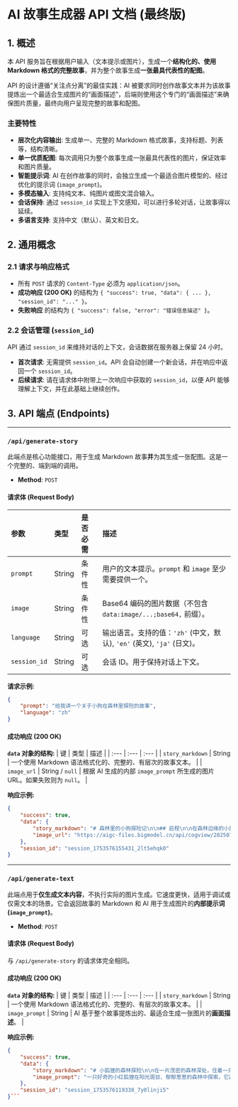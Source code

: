 # **AI 故事生成器 API 文档 (最终版)**

## 1. 概述

本 API 服务旨在根据用户输入（文本提示或图片），生成一个**结构化的、使用 Markdown 格式的完整故事**，并为整个故事生成**一张最具代表性的配图**。

API 的设计遵循“关注点分离”的最佳实践：AI 被要求同时创作故事文本并为该故事提炼出一个最适合生成图片的“画面描述”，后端则使用这个专门的“画面描述”来确保图片质量，最终向用户呈现完整的故事和配图。

### 主要特性

*   **层次化内容输出**: 生成单一、完整的 Markdown 格式故事，支持标题、列表等，结构清晰。
*   **单一优质配图**: 每次调用只为整个故事生成一张最具代表性的图片，保证效率和图片质量。
*   **智能提示词**: AI 在创作故事的同时，会独立生成一个最适合图片模型的、经过优化的提示词 (`image_prompt`)。
*   **多模态输入**: 支持纯文本、纯图片或图文混合输入。
*   **会话保持**: 通过 `session_id` 实现上下文感知，可以进行多轮对话，让故事得以延续。
*   **多语言支持**: 支持中文（默认）、英文和日文。

## 2. 通用概念

### 2.1 请求与响应格式

*   所有 `POST` 请求的 `Content-Type` 必须为 `application/json`。
*   **成功响应 (200 OK)** 的结构为 `{ "success": true, "data": { ... }, "session_id": "..." }`。
*   **失败响应** 的结构为 `{ "success": false, "error": "错误信息描述" }`。

### 2.2 会话管理 (`session_id`)

API 通过 `session_id` 来维持对话的上下文，会话数据在服务器上保留 24 小时。

*   **首次请求**: 无需提供 `session_id`。API 会自动创建一个新会话，并在响应中返回一个 `session_id`。
*   **后续请求**: 请在请求体中附带上一次响应中获取的 `session_id`，以便 API 能够理解上下文，并在此基础上继续创作。

## 3. API 端点 (Endpoints)

---

### **`/api/generate-story`**

此端点是核心功能接口，用于生成 Markdown 故事**并**为其生成一张配图。这是一个完整的、端到端的调用。

*   **Method**: `POST`

#### 请求体 (Request Body)

| 参数 | 类型 | 是否必需 | 描述 |
| :--- | :--- | :--- | :--- |
| `prompt` | String | 条件性 | 用户的文本提示。`prompt` 和 `image` 至少需要提供一个。 |
| `image` | String | 条件性 | Base64 编码的图片数据（不包含 `data:image/...;base64,` 前缀）。 |
| `language` | String | 可选 | 输出语言。支持的值：`'zh'` (中文，默认), `'en'` (英文), `'ja'` (日文)。 |
| `session_id`| String | 可选 | 会话 ID。用于保持对话上下文。 |

**请求示例:**
```json
{
    "prompt": "给我讲一个关于小狗在森林里探险的故事",
    "language": "zh"
}
```

#### 成功响应 (200 OK)

**`data` 对象的结构:**
| 键 | 类型 | 描述 |
| :--- | :--- | :--- |
| `story_markdown` | String | 一个使用 Markdown 语法格式化的、完整的、有层次的故事文本。 |
| `image_url` | String / `null` | 根据 AI 生成的内部 `image_prompt` 所生成的图片 URL。如果失败则为 `null`。 |

**响应示例:**
```json
{
    "success": true,
    "data": {
        "story_markdown": "# 森林里的小狗探险记\n\n## 启程\n\n在森林边缘的小屋里，住着一只名叫多多的小狗。多多是一只雪白的小比熊，拥有一双充满好奇的黑眼睛。每天，它都会在院子里玩耍，但那片深邃而神秘的森林，总是让它心生向往。大人们常说森林里有许多未知和危险，但多多心底的冒险之火却越燃越旺。\n\n## 初探秘境\n\n一个阳光明媚的午后，多多趁着大人们不注意，偷偷溜进了森林。森林里的空气清新而湿润，泥土的气息、树木的芬芳交织在一起，让多多兴奋不已。它摇着尾巴，迈着轻快的步伐，开始了自己的探险。\n\n*   **追逐蝴蝶**：一只色彩斑斓的蝴蝶在花丛中翩翩起舞，多多立刻被吸引，摇摇晃晃地追逐起来，不小心撞进了一丛灌木，惹得一片叶子上的露珠洒了它一身。\n*   **偶遇松鼠**：不远处，一只小松鼠正抱着一颗橡子坐在树枝上。多多好奇地凑过去，松鼠警惕地看了它一眼，然后“吱吱”叫了两声，飞快地爬上了更高的树枝，留下多多独自在树下歪着头，疑惑地嗅了嗅。\n*   **聆听鸟鸣**：各种鸟儿的歌声此起彼伏，清脆悦耳。多多停下脚步，仰着头，仔细聆听着这大自然的交响乐，一时间忘记了所有，沉浸在这美妙的旋律中。\n\n## 迷失与指引\n\n多多走得太远，不知不觉间，阳光透过树叶变得稀疏，森林深处的光线越来越暗。它突然感到一丝不安，周围的树木看起来都一样，它找不到回家的路了。小狗开始有些害怕，它试探性地叫了两声，声音在寂静的森林里显得格外渺小。\n\n就在多多焦急万分的时候，头顶上传来一声悠长的“咕——咕——”声。多多抬头望去，只见一只羽毛斑驳的老猫头鹰，正站在一棵古老的橡树枝头，用它那双睿智的眼睛看着它。猫头鹰轻轻扇动了一下翅膀，然后朝着一个方向飞去，飞了几米后又停下，似乎在示意多多跟上。\n\n多多犹豫了一下，但心中的恐惧让它别无选择。它紧紧跟着猫头鹰，穿过一片长满蕨类植物的小径，越过一条清澈的小溪。\n\n## 归途与成长\n\n在老猫头鹰的指引下，多多渐渐听到了远处熟悉的风吹过屋顶的声音，闻到了家园特有的柴火味。当它看到院子的篱笆时，兴奋地加快了脚步。它带着一身的泥土和树叶，回到了温暖的家。\n\n虽然有些狼狈，但多多的眼神里充满了经历过冒险的满足和喜悦。这次森林探险让它明白，外面世界充满精彩，但也需要勇气和智慧。多多知道，这只是它冒险旅程的开始，未来的日子，它还会继续探索这片充满奥秘的森林，但下一次，它会更加小心和聪明。",
        "image_url": "https://aigc-files.bigmodel.cn/api/cogview/2025072708292668d9bece51804ade_0.png"
    },
    "session_id": "session_1753576155431_2lt5ehqk0"
}
```

---

### **`/api/generate-text`**

此端点用于**仅生成文本内容**，不执行实际的图片生成。它速度更快，适用于调试或仅需文本的场景。它会返回故事的 Markdown 和 AI 用于生成图片的**内部提示词 (`image_prompt`)**。

*   **Method**: `POST`

#### 请求体 (Request Body)

与 `/api/generate-story` 的请求体完全相同。

#### 成功响应 (200 OK)

**`data` 对象的结构:**
| 键 | 类型 | 描述 |
| :--- | :--- | :--- |
| `story_markdown` | String | 一个使用 Markdown 语法格式化的、完整的、有层次的故事文本。 |
| `image_prompt` | String | AI 基于整个故事提炼出的、最适合生成一张图片的**画面描述**。 |

**响应示例:**
```json
{
    "success": true,
    "data": {
        "story_markdown": "# 小狐狸的森林探险\n\n在一片茂密的森林深处，住着一只名叫小福的、毛色火红的小狐狸。小福天生好奇，总是对森林里那些未知的角落充满向往。\n\n## 踏上旅途\n\n一天清晨，当露珠还在草尖上闪烁时，小福决定独自踏上一段探险之旅。它沿着一条平时从未走过的小径，小心翼翼地深入森林。阳光透过树叶的缝隙洒下来，在地上形成斑驳的光影。小福蹦蹦跳跳地走着，它的鼻子不停地嗅着空气中各种新奇的味道。\n\n## 遇到的新奇事物\n\n它首先遇到了一棵巨大的、看起来已经活了上千年的老橡树。橡树的树干粗壮得像一座小山，树洞里似乎藏着许多秘密。小福好奇地探头进去，发现里面住着一群忙碌的小松鼠，它们正吱吱喳喳地搬运着松果。小福蹲在一旁，津津有味地看着它们，觉得非常有趣。\n\n接着，小福来到了一条清澈的小溪边。溪水潺潺流淌，水底的鹅卵石清晰可见。小福小心翼翼地伸出爪子，试探性地拨弄着水面。突然，一条色彩斑斓的小鱼从水底游过，吓了小福一跳，它咯咯地笑了起来。\n\n## 克服困难\n\n就在小福沉浸在美景中时，它发现自己迷路了。周围的树木看起来都一模一样，阳光也渐渐被茂密的树冠遮挡住。小福的心跳开始加速，它有点害怕了。就在这时，它听到了一阵轻柔的呼唤声。\n\n原来是一只年迈的猫头鹰奶奶，它正停在一棵高大的树枝上。猫头鹰奶奶慈祥地看着小福，用沙哑的声音说：“小狐狸，迷路了吗？记住，森林里总有指引。仔细听，风会告诉你方向；仔细看，苔藓永远朝北生长。”\n\n小福按照猫头鹰奶奶的指点，仔细观察周围的环境。它发现树干北面的苔藓确实更加茂盛。它又闭上眼睛，感受风吹来的方向。渐渐地，一个清晰的路线在它脑海中浮现。\n\n## 满载而归\n\n最终，小福成功地找到了回家的路。当它回到熟悉的狐狸洞时，夕阳已经染红了半边天。小福虽然有些疲惫，但它的心中充满了喜悦和自豪。这次探险让它认识了新朋友，学到了新知识，更重要的是，它学会了如何勇敢地面对困难。从那以后，小福变得更加自信，也更加热爱这片充满奇迹的森林。",
        "image_prompt": "一只好奇的小红狐狸在阳光斑驳、郁郁葱葱的森林中探索，它遇到了古老的橡树和清澈的溪流，并在智慧猫头鹰的指引下，最终充满自信地回家。"
    },
    "session_id": "session_1753576119338_7y0linji5"
}```